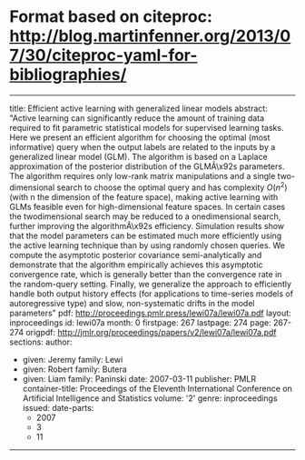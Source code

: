 # Format based on citeproc: http://blog.martinfenner.org/2013/07/30/citeproc-yaml-for-bibliographies/
---
title: Efficient active learning with generalized linear models
abstract: "Active learning can significantly reduce the amount of training data required
  to fit parametric statistical models for supervised learning tasks. Here we present
  an efficient algorithm for choosing the optimal (most informative) query when the
  output labels are related to the inputs by a generalized linear model (GLM). The
  algorithm is based on a Laplace approximation of the posterior distribution of the
  GLMÂ\x92s parameters. The algorithm requires only low-rank matrix manipulations
  and a single two-dimensional search to choose the optimal query and has complexity
  $O(n^2)$ (with n the dimension of the feature space), making active learning with
  GLMs feasible even for high-dimensional feature spaces. In certain cases the twodimensional
  search may be reduced to a onedimensional search, further improving the algorithmÂ\x92s
  efficiency. Simulation results show that the model parameters can be estimated much
  more efficiently using the active learning technique than by using randomly chosen
  queries. We compute the asymptotic posterior covariance semi-analytically and demonstrate
  that the algorithm empirically achieves this asymptotic convergence rate, which
  is generally better than the convergence rate in the random-query setting. Finally,
  we generalize the approach to efficiently handle both output history effects (for
  applications to time-series models of autoregressive type) and slow, non-systematic
  drifts in the model parameters"
pdf: http://proceedings.pmlr.press/lewi07a/lewi07a.pdf
layout: inproceedings
id: lewi07a
month: 0
firstpage: 267
lastpage: 274
page: 267-274
origpdf: http://jmlr.org/proceedings/papers/v2/lewi07a/lewi07a.pdf
sections: 
author:
- given: Jeremy
  family: Lewi
- given: Robert
  family: Butera
- given: Liam
  family: Paninski
date: 2007-03-11
publisher: PMLR
container-title: Proceedings of the Eleventh International Conference on Artificial
  Intelligence and Statistics
volume: '2'
genre: inproceedings
issued:
  date-parts:
  - 2007
  - 3
  - 11
---
